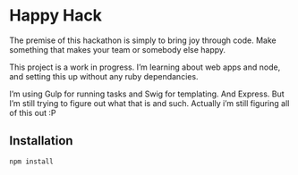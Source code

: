 # Happy Hack

The premise of this hackathon is simply to bring joy through code. Make something that makes your team or somebody else happy. 

This project is a work in progress. I’m learning about web apps and node, and setting this up without any ruby dependancies.

I’m using Gulp for running tasks and Swig for templating. And Express. But I’m still trying to figure out what that is and such. Actually i’m still figuring all of this out :P

## Installation

```
npm install
```
